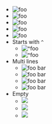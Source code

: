 
- ![ foo ](/url)
- ![foo](/url)
- ![ foo](/url)
- ![foo ](/url)
- ![      foo     ](/url)
- Starts with `^`
    - ![ ^foo ](/url)
    - ![^foo](/url)
- Multi lines
  - ![ foo
      bar ](/url)
  - ![foo
      bar](/url)
  - ![
      foo
      bar
    ](/url)
  - ![  
      foo
      bar  
    ](/url)
- Empty
  - ![](/url)
  - ![ ](/url)
  - ![      ](/url)

[x]: /url
